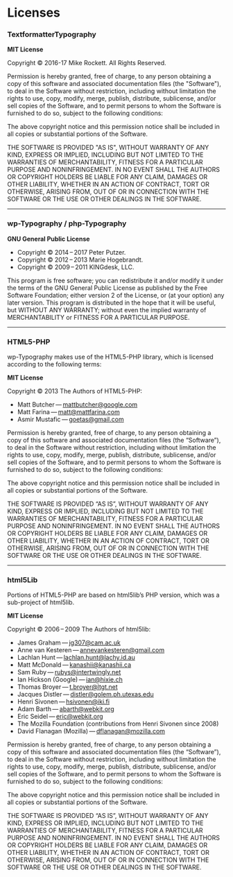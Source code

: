 # Licenses

### TextformatterTypography

**MIT License**

Copyright © 2016-17 Mike Rockett. All Rights Reserved.

Permission is hereby granted, free of charge, to any person obtaining a copy of this software and associated documentation files (the "Software"), to deal in the Software without restriction, including without limitation the rights to use, copy, modify, merge, publish, distribute, sublicense, and/or sell copies of the Software, and to permit persons to whom the Software is furnished to do so, subject to the following conditions:

The above copyright notice and this permission notice shall be included in all copies or substantial portions of the Software.

THE SOFTWARE IS PROVIDED "AS IS", WITHOUT WARRANTY OF ANY KIND, EXPRESS OR IMPLIED, INCLUDING BUT NOT LIMITED TO THE WARRANTIES OF MERCHANTABILITY, FITNESS FOR A PARTICULAR PURPOSE AND NONINFRINGEMENT. IN NO EVENT SHALL THE AUTHORS OR COPYRIGHT HOLDERS BE LIABLE FOR ANY CLAIM, DAMAGES OR OTHER LIABILITY, WHETHER IN AN ACTION OF CONTRACT, TORT OR OTHERWISE, ARISING FROM, OUT OF OR IN CONNECTION WITH THE SOFTWARE OR THE USE OR OTHER DEALINGS IN THE SOFTWARE.

---

### wp-Typography / php-Typography

**GNU General Public License**

- Copyright © 2014 – 2017 Peter Putzer.
- Copyright © 2012 – 2013 Marie Hogebrandt.
- Copyright © 2009 – 2011 KINGdesk, LLC.

This program is free software; you can redistribute it and/or modify it under the terms of the GNU General Public License as published by the Free Software Foundation; either version 2 of the License, or (at your option) any later version. This program is distributed in the hope that it will be useful, but WITHOUT ANY WARRANTY; without even the implied warranty of MERCHANTABILITY or FITNESS FOR A PARTICULAR PURPOSE.

---

### HTML5-PHP

wp-Typography makes use of the HTML5-PHP library, which is licensed according to the following terms:

**MIT License**

Copyright © 2013 The Authors of HTML5-PHP:

- Matt Butcher — mattbutcher@google.com
- Matt Farina — matt@mattfarina.com
- Asmir Mustafic — goetas@gmail.com

Permission is hereby granted, free of charge, to any person obtaining a copy of this software and associated documentation files (the “Software”), to deal in the Software without restriction, including without limitation the rights to use, copy, modify, merge, publish, distribute, sublicense, and/or sell copies of the Software, and to permit persons to whom the Software is furnished to do so, subject to the following conditions:

The above copyright notice and this permission notice shall be included in all copies or substantial portions of the Software.

THE SOFTWARE IS PROVIDED “AS IS”, WITHOUT WARRANTY OF ANY KIND, EXPRESS OR IMPLIED, INCLUDING BUT NOT LIMITED TO THE WARRANTIES OF MERCHANTABILITY, FITNESS FOR A PARTICULAR PURPOSE AND NONINFRINGEMENT. IN NO EVENT SHALL THE AUTHORS OR COPYRIGHT HOLDERS BE LIABLE FOR ANY CLAIM, DAMAGES OR OTHER LIABILITY, WHETHER IN AN ACTION OF CONTRACT, TORT OR OTHERWISE, ARISING FROM, OUT OF OR IN CONNECTION WITH THE SOFTWARE OR THE USE OR OTHER DEALINGS IN THE SOFTWARE.

---

### html5Lib

Portions of HTML5-PHP are based on html5lib’s PHP version, which was a sub-project of html5lib.

**MIT License**

Copyright © 2006 – 2009 The Authors of html5lib:

- James Graham — jg307@cam.ac.uk
- Anne van Kesteren — annevankesteren@gmail.com
- Lachlan Hunt — lachlan.hunt@lachy.id.au
- Matt McDonald — kanashii@kanashii.ca
- Sam Ruby — rubys@intertwingly.net
- Ian Hickson (Google) — ian@hixie.ch
- Thomas Broyer — t.broyer@ltgt.net
- Jacques Distler — distler@golem.ph.utexas.edu
- Henri Sivonen — hsivonen@iki.fi
- Adam Barth — abarth@webkit.org
- Eric Seidel — eric@webkit.org
- The Mozilla Foundation (contributions from Henri Sivonen since 2008)
- David Flanagan (Mozilla) — dflanagan@mozilla.com

Permission is hereby granted, free of charge, to any person obtaining a copy of this software and associated documentation files (the “Software”), to deal in the Software without restriction, including without limitation the rights to use, copy, modify, merge, publish, distribute, sublicense, and/or sell copies of the Software, and to permit persons to whom the Software is furnished to do so, subject to the following conditions:

The above copyright notice and this permission notice shall be included in all copies or substantial portions of the Software.

THE SOFTWARE IS PROVIDED “AS IS”, WITHOUT WARRANTY OF ANY KIND, EXPRESS OR IMPLIED, INCLUDING BUT NOT LIMITED TO THE WARRANTIES OF MERCHANTABILITY, FITNESS FOR A PARTICULAR PURPOSE AND NONINFRINGEMENT. IN NO EVENT SHALL THE AUTHORS OR COPYRIGHT HOLDERS BE LIABLE FOR ANY CLAIM, DAMAGES OR OTHER LIABILITY, WHETHER IN AN ACTION OF CONTRACT, TORT OR OTHERWISE, ARISING FROM, OUT OF OR IN CONNECTION WITH THE SOFTWARE OR THE USE OR OTHER DEALINGS IN THE SOFTWARE.

